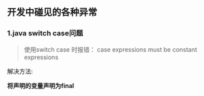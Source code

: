 ## 开发中碰见的各种异常

###  1.java switch case问题

> 使用switch case 时报错： case expressions must be constant expressions

解决方法:

**将声明的变量声明为final**